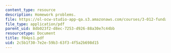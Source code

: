 ```yaml
---
content_type: resource
description: Homework problems.
file: https://ol-ocw-studio-app-qa.s3.amazonaws.com/courses/3-012-fundamentals-of-materials-science-fall-2005/2c5b1f307e2e59b363f34f5a2b698d15_f04ps1.pdf
file_type: application/pdf
parent_uid: 8db023f2-d8ec-7253-d926-88a30e7c44bb
resourcetype: Document
title: f04ps1.pdf
uid: 2c5b1f30-7e2e-59b3-63f3-4f5a2b698d15
---
```

